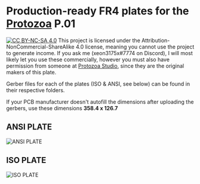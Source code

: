 # Production-ready FR4 plates for the [Protozoa](https://protozoa.studio/) P.01  

[![CC BY-NC-SA 4.0][cc-by-nc-sa-image]][cc-by-nc-sa] This project is licensed under the Attribution-NonCommercial-ShareAlike 4.0 license, meaning you cannot use the project to generate income. If you ask me (xeon3175x#7774 on Discord), I will most likely let you use these commercially, however you must also have permission from someone at [Protozoa Studio](https://protozoa.studio/), since they are the original makers of this plate.

Gerber files for each of the plates (ISO & ANSI, see below) can be found in their respective folders.  

If your PCB manufacturer doesn't autofill the dimensions after uploading the gerbers, use these dimensions **358.4 x 126.7**
## ANSI PLATE
![ANSI PLATE](https://github.com/xeon3175x/protozoa-plates/blob/master/res/ANSI_front.png?raw=true)  

## ISO PLATE
![ISO PLATE](https://github.com/xeon3175x/protozoa-plates/blob/master/res/ISO_front.png?raw=true)


[cc-by-nc-sa]: http://creativecommons.org/licenses/by-nc-sa/4.0/
[cc-by-nc-sa-image]: https://licensebuttons.net/l/by-nc-sa/4.0/88x31.png
[cc-by-nc-sa-shield]: https://img.shields.io/badge/License-CC%20BY--NC--SA%204.0-lightgrey.svg
